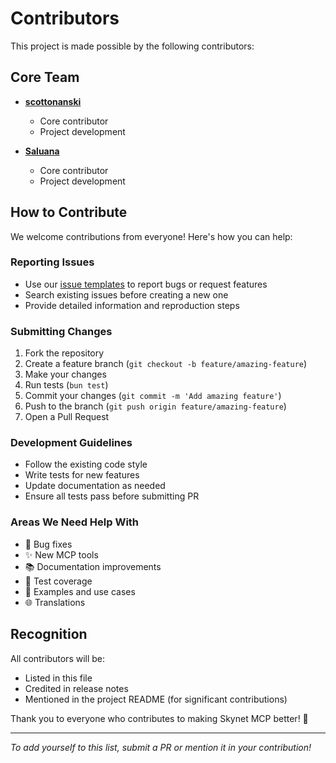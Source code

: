 # Contributors

This project is made possible by the following contributors:

## Core Team

- **[scottonanski](https://github.com/scottonanski)**
  - Core contributor
  - Project development

- **[Saluana](https://github.com/Saluana)**
  - Core contributor
  - Project development

## How to Contribute

We welcome contributions from everyone! Here's how you can help:

### Reporting Issues

- Use our [issue templates](.github/ISSUE_TEMPLATE/) to report bugs or request features
- Search existing issues before creating a new one
- Provide detailed information and reproduction steps

### Submitting Changes

1. Fork the repository
2. Create a feature branch (`git checkout -b feature/amazing-feature`)
3. Make your changes
4. Run tests (`bun test`)
5. Commit your changes (`git commit -m 'Add amazing feature'`)
6. Push to the branch (`git push origin feature/amazing-feature`)
7. Open a Pull Request

### Development Guidelines

- Follow the existing code style
- Write tests for new features
- Update documentation as needed
- Ensure all tests pass before submitting PR

### Areas We Need Help With

- 🐛 Bug fixes
- ✨ New MCP tools
- 📚 Documentation improvements
- 🧪 Test coverage
- 🎨 Examples and use cases
- 🌐 Translations

## Recognition

All contributors will be:
- Listed in this file
- Credited in release notes
- Mentioned in the project README (for significant contributions)

Thank you to everyone who contributes to making Skynet MCP better! 🎉

---

*To add yourself to this list, submit a PR or mention it in your contribution!*

